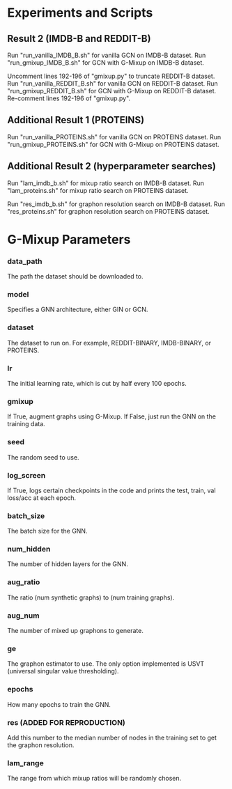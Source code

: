# Experiments and Scripts

## Result 2 (IMDB-B and REDDIT-B)

Run "run_vanilla_IMDB_B.sh" for vanilla GCN on IMDB-B dataset.
Run "run_gmixup_IMDB_B.sh" for GCN with G-Mixup on IMDB-B dataset.

Uncomment lines 192-196 of "gmixup.py" to truncate REDDIT-B dataset.
Run "run_vanilla_REDDIT_B.sh" for vanilla GCN on REDDIT-B dataset.
Run "run_gmixup_REDDIT_B.sh" for GCN with G-Mixup on REDDIT-B dataset.
Re-comment lines 192-196 of "gmixup.py".

## Additional Result 1 (PROTEINS)

Run "run_vanilla_PROTEINS.sh" for vanilla GCN on PROTEINS dataset.
Run "run_gmixup_PROTEINS.sh" for GCN with G-Mixup on PROTEINS dataset.

## Additional Result 2 (hyperparameter searches)

Run "lam_imdb_b.sh" for mixup ratio search on IMDB-B dataset.
Run "lam_proteins.sh" for mixup ratio search on PROTEINS dataset.

Run "res_imdb_b.sh" for graphon resolution search on IMDB-B dataset.
Run "res_proteins.sh" for graphon resolution search on PROTEINS dataset.

# G-Mixup Parameters

### data_path

The path the dataset should be downloaded to.

### model

Specifies a GNN architecture, either GIN or GCN.

### dataset

The dataset to run on. For example, REDDIT-BINARY, IMDB-BINARY, or PROTEINS.

### lr

The initial learning rate, which is cut by half every 100 epochs.

### gmixup

If True, augment graphs using G-Mixup. If False, just run the GNN on the training data.

### seed

The random seed to use.

### log_screen

If True, logs certain checkpoints in the code and prints the test, train, val loss/acc at each epoch.

### batch_size

The batch size for the GNN.

### num_hidden

The number of hidden layers for the GNN.

### aug_ratio

The ratio (num synthetic graphs) to (num training graphs).

### aug_num

The number of mixed up graphons to generate.

### ge

The graphon estimator to use. The only option implemented is USVT (universal singular value thresholding).

### epochs

How many epochs to train the GNN.

### res (ADDED FOR REPRODUCTION)

Add this number to the median number of nodes in the training set to get the graphon resolution.

### lam_range

The range from which mixup ratios will be randomly chosen.

